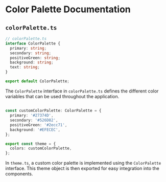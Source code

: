 # Color Palette Documentation

## `colorPalette.ts`

```typescript
// colorPalette.ts
interface ColorPalette {
  primary: string;
  secondary: string;
  positiveGreen: string;
  background: string;
  text: string;
}

export default ColorPalette;
```
The `ColorPalette` interface in `colorPalette.ts` defines the different color variables that can be used throughout the application.

## 
```typescript
const customColorPalette: ColorPalette = {
  primary: '#27374D',
  secondary: '#526D82',
  positiveGreen: '#2ecc71',
  background: '#EFECEC',
};

export const theme = {
  colors: customColorPalette,
};
```

In `theme.ts`, a custom color palette is implemented using the `ColorPalette` interface. This theme object is then exported for easy integration into the components.